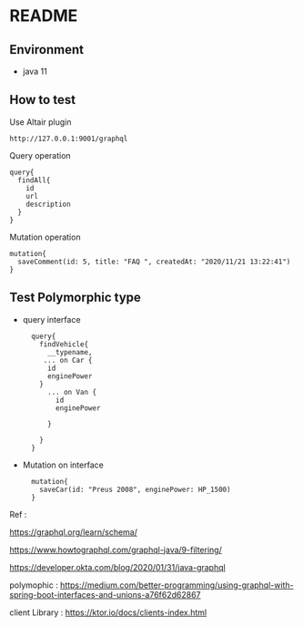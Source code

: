 # README


## Environment

* java 11



## How to test 

Use Altair plugin

    http://127.0.0.1:9001/graphql
    
    
Query operation

    query{
      findAll{
        id
        url
        description
      }
    }
    
        
Mutation operation 


    mutation{
      saveComment(id: 5, title: "FAQ ", createdAt: "2020/11/21 13:22:41")
    }


## Test Polymorphic type 

* query interface

        query{
          findVehicle{
            __typename,
           ... on Car {
            id 
            enginePower
          }
            ... on Van {
              id
              enginePower
              
            }
            
          }
        }
    
* Mutation on interface    
    
        mutation{
          saveCar(id: "Preus 2008", enginePower: HP_1500)
        }

Ref : 
    
https://graphql.org/learn/schema/

https://www.howtographql.com/graphql-java/9-filtering/
    
https://developer.okta.com/blog/2020/01/31/java-graphql

polymophic : https://medium.com/better-programming/using-graphql-with-spring-boot-interfaces-and-unions-a76f62d62867

client Library : https://ktor.io/docs/clients-index.html